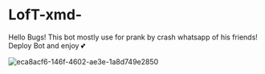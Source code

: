 # LofT-xmd-
Hello Bugs! This bot mostly use for prank by  crash whatsapp of his friends!  Deploy Bot and enjoy 💕

![eca8acf6-146f-4602-ae3e-1a8d749e2850](https://github.com/user-attachments/assets/de8b4269-8a2c-4440-9de8-2d385d4705d6)
